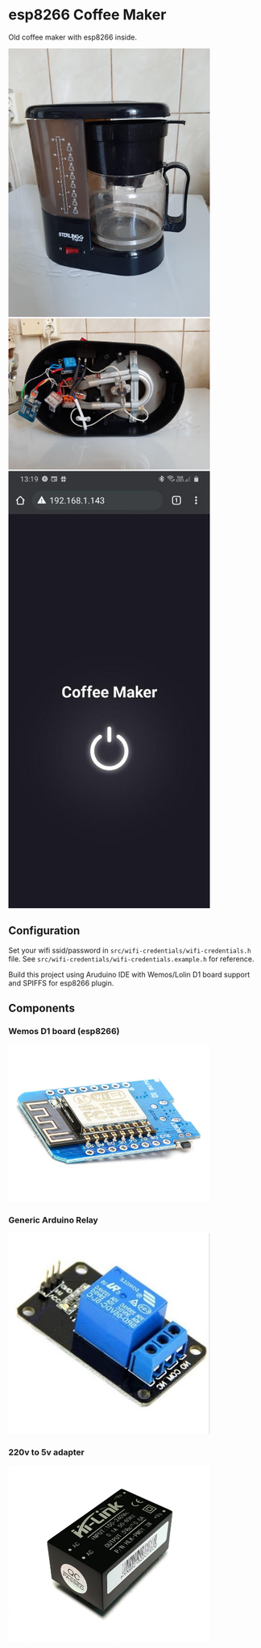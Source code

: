 # esp8266 Coffee Maker

Old coffee maker with esp8266 inside.

<img src="./docs/coffeemaker.jpg" width="400">
<img src="./docs/spaghetti.jpg" width="400">
<img src="./docs/web.jpg" width="400">

## Configuration

Set your wifi ssid/password in `src/wifi-credentials/wifi-credentials.h` file.
See `src/wifi-credentials/wifi-credentials.example.h` for reference.

Build this project using Aruduino IDE with Wemos/Lolin D1 board support
and SPIFFS for esp8266 plugin.

## Components

###  Wemos D1 board (esp8266)

<img src="./docs/esp8266.jpg" width="400">

###  Generic Arduino Relay

<img src="./docs/relay.jpg" width="400">

###  220v to 5v adapter

<img src="./docs/220to5.jpg" width="400">
